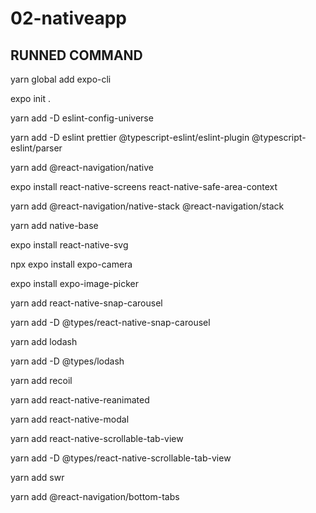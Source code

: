 # 02-nativeapp

## RUNNED COMMAND

yarn global add expo-cli

expo init .

yarn add -D eslint-config-universe

yarn add -D eslint prettier @typescript-eslint/eslint-plugin @typescript-eslint/parser

yarn add @react-navigation/native

expo install react-native-screens react-native-safe-area-context

yarn add @react-navigation/native-stack @react-navigation/stack

yarn add native-base

expo install react-native-svg

npx expo install expo-camera

expo install expo-image-picker

yarn add react-native-snap-carousel

yarn add -D @types/react-native-snap-carousel

yarn add lodash

yarn add -D @types/lodash

yarn add recoil

yarn add react-native-reanimated

yarn add react-native-modal

yarn add react-native-scrollable-tab-view

yarn add -D @types/react-native-scrollable-tab-view

yarn add swr

yarn add @react-navigation/bottom-tabs
